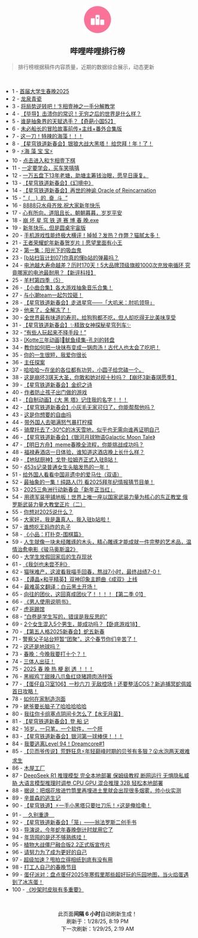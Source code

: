 <div align="center">
    <img src="./assets/icon_rank.png" alt="logo" />
    <h2>哔哩哔哩排行榜</h>
</div>

> 排行榜根据稿件内容质量，近期的数据综合展示，动态更新

<br />

<ul><li><span>1 - <a href=https://www.bilibili.com/BV1aBfZYuEe7 target=_blank>首届大学生春晚2025</a></span></li><li><span>2 - <a href=https://www.bilibili.com/BV1N8foYdEwG target=_blank>龙泉青瓷</a></span></li><li><span>3 - <a href=https://www.bilibili.com/BV1DZfRYZEEN target=_blank>将局势逆转吧！卞相壹神之一手分解教学</a></span></li><li><span>4 - <a href=https://www.bilibili.com/BV1gcfWYqEsf target=_blank>【毕导】击溃你的常识！无穷之后的世界是什么样？</a></span></li><li><span>5 - <a href=https://www.bilibili.com/BV1CgfHYQEda target=_blank>谁是抽象界的天赋选手？【奇葩小国52】</a></span></li><li><span>6 - <a href=https://www.bilibili.com/BV1bkfdYZEgu target=_blank>未必船长的冒险故事前传+主线+番外合集版</a></span></li><li><span>7 - <a href=https://www.bilibili.com/BV1acf5Y1Egj target=_blank>这一刀！特辣的海藻！！！</a></span></li><li><span>8 - <a href=https://www.bilibili.com/BV1wUfhYmEVU target=_blank>【星穹铁道新春会】银狼大战大黑塔！&nbsp;给您拜！年！了！</a></span></li><li><span>9 - <a href=https://www.bilibili.com/BV19sfJYeEEh target=_blank>⚡海&nbsp;藻&nbsp;宝&nbsp;宝⚡</a></span></li><li><span>10 - <a href=https://www.bilibili.com/BV1TsfRYHE5h target=_blank>点击进入和卞相壹下棋</a></span></li><li><span>11 - <a href=https://www.bilibili.com/BV18vFNesE1f target=_blank>一定要学会，买车笑嘻嘻</a></span></li><li><span>12 - <a href=https://www.bilibili.com/BV1FEfyY1E1Z target=_blank>一万五盘下13年老塘，助塘主筹钱治眼，愿早日康复。</a></span></li><li><span>13 - <a href=https://www.bilibili.com/BV1sKfhYjE5q target=_blank>【星穹铁道新春会】《幻境中》</a></span></li><li><span>14 - <a href=https://www.bilibili.com/BV1exfhYYEtw target=_blank>【星穹铁道新春会】再世的神谕&nbsp;Oracle&nbsp;of&nbsp;Reincarnation</a></span></li><li><span>15 - <a href=https://www.bilibili.com/BV1inf9YNEmj target=_blank>“&nbsp;&nbsp;(&nbsp;&nbsp;&nbsp;&nbsp;)&nbsp;&nbsp;的&nbsp;&nbsp;奋&nbsp;&nbsp;斗&nbsp;&nbsp;”</a></span></li><li><span>16 - <a href=https://www.bilibili.com/BV1kRf2YZEQL target=_blank>8888只水母齐放.祝大家新年快乐</a></span></li><li><span>17 - <a href=https://www.bilibili.com/BV1c9FNeGEYM target=_blank>心有所向，道阻且长，朝朝暮暮，岁岁平安</a></span></li><li><span>18 - <a href=https://www.bilibili.com/BV1eafWYLErq target=_blank>崩&nbsp;坏&nbsp;星&nbsp;穹&nbsp;铁&nbsp;道&nbsp;赛&nbsp;博&nbsp;春&nbsp;晚.exe</a></span></li><li><span>19 - <a href=https://www.bilibili.com/BV1NiffY8Eue target=_blank>新年快乐，但是圆桌宇宙版</a></span></li><li><span>20 - <a href=https://www.bilibili.com/BV1txfmYqEhi target=_blank>手机游戏性能终极大横评！掉帧？发热？作弊？猫腻太多！</a></span></li><li><span>21 - <a href=https://www.bilibili.com/BV1XWf6YREN5 target=_blank>王者荣耀蛇年新春贺岁片丨愿望里面有小王</a></span></li><li><span>22 - <a href=https://www.bilibili.com/BV1YafdYvEhV target=_blank>第一集：阳光下的吸血鬼</a></span></li><li><span>23 - <a href=https://www.bilibili.com/BV1UsfoYFERQ target=_blank>[b站扫盲计划07]你真的懂b站的弹幕吗？</a></span></li><li><span>24 - <a href=https://www.bilibili.com/BV1RRfsYEE2C target=_blank>电池越大寿命越差？历时170天！5大品牌顶级旗舰1000次充放电循环&nbsp;究竟哪家的电池最耐用？【新评科技】</a></span></li><li><span>25 - <a href=https://www.bilibili.com/BV1v7fLYXETB target=_blank>羊村第四季（5）</a></span></li><li><span>26 - <a href=https://www.bilibili.com/BV1NufWYwE5E target=_blank>【小曲合集】各大游戏抽象音乐合集！</a></span></li><li><span>27 - <a href=https://www.bilibili.com/BV1DcfZYeEXv target=_blank>与小潮team一起包饺砸！</a></span></li><li><span>28 - <a href=https://www.bilibili.com/BV1GgfaYYEzA target=_blank>【星穹铁道新春会】走进星穹——「大叽米：肘叽领导」</a></span></li><li><span>29 - <a href=https://www.bilibili.com/BV1cHfUYFEHE target=_blank>他来了，全解冻了！</a></span></li><li><span>30 - <a href=https://www.bilibili.com/BV1DVFPeSEFY target=_blank>全世界最有味道的寿司，给狗狗都不吃，但人却吃得无比美味享受</a></span></li><li><span>31 - <a href=https://www.bilibili.com/BV1kYfaY2EuA target=_blank>【星穹铁道新春会】✨精致女神探秘星穹列车✨</a></span></li><li><span>32 - <a href=https://www.bilibili.com/BV1RCfnYgE2N target=_blank>“有些人玩起来不择手段！”</a></span></li><li><span>33 - <a href=https://www.bilibili.com/BV1qHf9YeEWY target=_blank>[Kotte三年动画]🦑鱿鱼续集-孔刘的转盘</a></span></li><li><span>34 - <a href=https://www.bilibili.com/BV1ajfoYvE8M target=_blank>教你如何把一块抹布变成一锅肉汤！古代人也太会了吃吧！</a></span></li><li><span>35 - <a href=https://www.bilibili.com/BV1vxfdYzEop target=_blank>你的一生很短，我爱你很长</a></span></li><li><span>36 - <a href=https://www.bilibili.com/BV1rmf6YuEL7 target=_blank>主任探案</a></span></li><li><span>37 - <a href=https://www.bilibili.com/BV1AUFNe1E3i target=_blank>哈哈哈～在坐的各位都有功劳，小圆子给您磕一个。</a></span></li><li><span>38 - <a href=https://www.bilibili.com/BV1ZVf6YaEC4 target=_blank>这是崩坏3琪天大圣，你敢和她对视十秒吗？【崩坏3新春琪愿季】</a></span></li><li><span>39 - <a href=https://www.bilibili.com/BV1jJfhYqEdZ target=_blank>【星穹铁道新春会】金织之诗</a></span></li><li><span>40 - <a href=https://www.bilibili.com/BV1NrFAekExU target=_blank>作者防止孩子出门做的游戏</a></span></li><li><span>41 - <a href=https://www.bilibili.com/BV1fqfnY5ETN target=_blank>【自制动画】《大&nbsp;黑&nbsp;塔》记住我的名字！！！</a></span></li><li><span>42 - <a href=https://www.bilibili.com/BV1srfbYyEE4 target=_blank>【星穹铁道新春会】小灰毛无家可归了，你能帮帮他吗？</a></span></li><li><span>43 - <a href=https://www.bilibili.com/BV1KKfWYPErK target=_blank>这是你想要的自由吗</a></span></li><li><span>44 - <a href=https://www.bilibili.com/BV1rofdYEE2x target=_blank>带外国人去喝满怒气暴打柠檬</a></span></li><li><span>45 - <a href=https://www.bilibili.com/BV1HgFNerE66 target=_blank>骑摩托去了-30℃的冰天雪地，似乎也无需向谁再证明自己</a></span></li><li><span>46 - <a href=https://www.bilibili.com/BV1FzfpYQEZS target=_blank>【星穹铁道新春会】《银河月球物语Galactic&nbsp;Moon&nbsp;Tale》</a></span></li><li><span>47 - <a href=https://www.bilibili.com/BV1XefdYPEep target=_blank>【明日方舟】meme春晚全流程，你能挑战成功吗？</a></span></li><li><span>48 - <a href=https://www.bilibili.com/BV13SfrYoEp6 target=_blank>福禄寿酒店一日体验，谁知道这酒店晚上长什么样？</a></span></li><li><span>49 - <a href=https://www.bilibili.com/BV17vfzYbEQA target=_blank>【地狱厨神】戈登·拉姆齐正式入驻B站！</a></span></li><li><span>50 - <a href=https://www.bilibili.com/BV1JrfpYnE9z target=_blank>453s记录普通女生头脑发热的一年！</a></span></li><li><span>51 - <a href=https://www.bilibili.com/BV1ZSfBYFEQi target=_blank>给外国人看看中国非遗中的爱马仕（双语）</a></span></li><li><span>52 - <a href=https://www.bilibili.com/BV172ffYXEQA target=_blank>最抽象的一集！纯路人(?)&nbsp;看2025拜年纪情报猜节目单！</a></span></li><li><span>53 - <a href=https://www.bilibili.com/BV1q3fLYoEQr target=_blank>2025三角洲行动新春会「新年正当红」</a></span></li><li><span>54 - <a href=https://www.bilibili.com/BV1aVfoYqEB9 target=_blank>用德军装甲铺地板！世界上唯一座以国家武装力量为核心的东正教堂&nbsp;俄罗斯武装力量大教堂正片（二）</a></span></li><li><span>55 - <a href=https://www.bilibili.com/BV1o7f6YfEhN target=_blank>你想对2025说什么？</a></span></li><li><span>56 - <a href=https://www.bilibili.com/BV13JffY3EEK target=_blank>大家好，我是蛊真人，我入驻b站啦！</a></span></li><li><span>57 - <a href=https://www.bilibili.com/BV1U7FKeREfu target=_blank>谁想吃王妈炸的丸子</a></span></li><li><span>58 - <a href=https://www.bilibili.com/BV1jBfrYNEbr target=_blank>《小品：打扑克-围棋篇》</a></span></li><li><span>59 - <a href=https://www.bilibili.com/BV1usfVY3Eyu target=_blank>人生就像一块未经雕琢的木头，精心雕琢才能成就一件完整的艺术品，温情治愈电影《骏马奥斯温2》</a></span></li><li><span>60 - <a href=https://www.bilibili.com/BV1s1fHYZEV7 target=_blank>大学生放假回家后的生存现状</a></span></li><li><span>61 - <a href=https://www.bilibili.com/BV1VzfzYdERU target=_blank>《我剑也未尝不利》</a></span></li><li><span>62 - <a href=https://www.bilibili.com/BV1RXffYmEWS target=_blank>猫咪难产，这波看我喵手回春，熬战7小时，最终战绩7-0！</a></span></li><li><span>63 - <a href=https://www.bilibili.com/BV1vmf1YyEkb target=_blank>【谭晶×和平精英】双神印象主题曲《成双》上线</a></span></li><li><span>64 - <a href=https://www.bilibili.com/BV11yFNeEEDJ target=_blank>最难英文翻译：白云黑土开场！</a></span></li><li><span>65 - <a href=https://www.bilibili.com/BV1w6fsYfEVw target=_blank>向往的团伙，这回真成团伙了！！！！【第二季&nbsp;01】</a></span></li><li><span>66 - <a href=https://www.bilibili.com/BV1sPFNe1EZv target=_blank>《男人使用说明书》</a></span></li><li><span>67 - <a href=https://www.bilibili.com/BV17afzYhEfw target=_blank>虎哥踢馆</a></span></li><li><span>68 - <a href=https://www.bilibili.com/BV1ykf6YkEXo target=_blank>“白卷是学生写的，错误是我反思的”</a></span></li><li><span>69 - <a href=https://www.bilibili.com/BV1wQFNeCEnz target=_blank>2个女生混入5个男生，能成功吗？【卧底游戏18】</a></span></li><li><span>70 - <a href=https://www.bilibili.com/BV1xqfbY7Ex9 target=_blank>【第五人格2025新春会】蛇五新春</a></span></li><li><span>71 - <a href=https://www.bilibili.com/BV1X9foYuEyc target=_blank>警察父子站台短暂“团聚”，这个春节你们辛苦了！</a></span></li><li><span>72 - <a href=https://www.bilibili.com/BV13FfUY5EX1 target=_blank>这还是地球吗？</a></span></li><li><span>73 - <a href=https://www.bilibili.com/BV1X9foYuEfV target=_blank>春晚：今晚我要打十个？！</a></span></li><li><span>74 - <a href=https://www.bilibili.com/BV1HzfoYSEbo target=_blank>三体人出征！</a></span></li><li><span>75 - <a href=https://www.bilibili.com/BV1RmfpYLE8C target=_blank>2025&nbsp;春&nbsp;晚&nbsp;热&nbsp;梗&nbsp;剧&nbsp;透&nbsp;！！！</a></span></li><li><span>76 - <a href=https://www.bilibili.com/BV1YvfdYYEKf target=_blank>黑椒鸡丁甜辣八爪鱼红烧猪蹄肉汤拌饭</a></span></li><li><span>77 - <a href=https://www.bilibili.com/BV1PxfnYXEs3 target=_blank>【蛋仔自习室106】一秒六刀&nbsp;无敌控场！还要整活COS？新追捕冥蛇佩姬首日攻略！</a></span></li><li><span>78 - <a href=https://www.bilibili.com/BV1ozfEYNEeY target=_blank>如何在家制造泡面</a></span></li><li><span>79 - <a href=https://www.bilibili.com/BV1ZqfnY5EvP target=_blank>姥爷要长脑子了哈哈哈哈哈</a></span></li><li><span>80 - <a href=https://www.bilibili.com/BV1nGFNegEtt target=_blank>我往你卡组塞点阴间卡怎么了【水无月菌】</a></span></li><li><span>81 - <a href=https://www.bilibili.com/BV1VbfhYhEYg target=_blank>【星穹铁道新春会】登&nbsp;船&nbsp;记</a></span></li><li><span>82 - <a href=https://www.bilibili.com/BV1B5f7YYEFS target=_blank>16岁，一只笔，一个软件，一个肝</a></span></li><li><span>83 - <a href=https://www.bilibili.com/BV1Quf8YsEWT target=_blank>【星穹铁道新春会】银河第一球棒侠！！！</a></span></li><li><span>84 - <a href=https://www.bilibili.com/BV1UEFPejEcb target=_blank>我要逃离Level&nbsp;94！Dreamcore#1</a></span></li><li><span>85 - <a href=https://www.bilibili.com/BV1yPfHYdE6E target=_blank>【贝而爷传说】荒野狂息⚡年轻巅峰时期的贝爷有多狠？😮水泡两天艰难求生</a></span></li><li><span>86 - <a href=https://www.bilibili.com/BV1RKFKeAExo target=_blank>木屋工厂</a></span></li><li><span>87 - <a href=https://www.bilibili.com/BV1NGf2YtE8r target=_blank>DeepSeek&nbsp;R1&nbsp;推理模型&nbsp;完全本地部署&nbsp;保姆级教程&nbsp;断网运行&nbsp;无惧隐私威胁&nbsp;大语言模型推理时调参&nbsp;CPU&nbsp;GPU&nbsp;混合推理&nbsp;32B&nbsp;轻松本地部署</a></span></li><li><span>88 - <a href=https://www.bilibili.com/BV1KHfnYxEct target=_blank>据说：把烟花放进竹筒里再埋进土里就会出现很多烟雾，帅小伙实测</a></span></li><li><span>89 - <a href=https://www.bilibili.com/BV1LVfsY7ETJ target=_blank>辛普森的逃生记</a></span></li><li><span>90 - <a href=https://www.bilibili.com/BV13jfoYvE81 target=_blank>【星穹铁道】⚡一手小黑塔只要吐刀乐！⚡这是俺拾嘞！</a></span></li><li><span>91 - <a href=https://www.bilibili.com/BV1qxfdYzEAD target=_blank>＿久别重逢＿</a></span></li><li><span>92 - <a href=https://www.bilibili.com/BV1HmfbY6E4J target=_blank>【星穹铁道新春会】「笼」——翁法罗斯二创手书</a></span></li><li><span>93 - <a href=https://www.bilibili.com/BV1Saf6YJEfq target=_blank>导演说，今年蛇年春晚倒计时就用它了</a></span></li><li><span>94 - <a href=https://www.bilibili.com/BV15UfCYKEFo target=_blank>年货囤的是还不够熟练哇！</a></span></li><li><span>95 - <a href=https://www.bilibili.com/BV1ZEf9YiE2h target=_blank>植物大战僵尸融合版2.2正式版宣传片</a></span></li><li><span>96 - <a href=https://www.bilibili.com/BV11TfHY9EGG target=_blank>请努力为了成为更好的自己</a></span></li><li><span>97 - <a href=https://www.bilibili.com/BV11AFNejELT target=_blank>超级加速？甩拍立得相纸到底有没有用</a></span></li><li><span>98 - <a href=https://www.bilibili.com/BV1aefdYPEgo target=_blank>打工人自己的春晚节目</a></span></li><li><span>99 - <a href=https://www.bilibili.com/BV1aBfZYuETb target=_blank>蛋仔派对：盘点蛋仔2025年寒假里那些超好玩的乐园地图，当火焰蛋遇到了冰冻蛋！</a></span></li><li><span>100 - <a href=https://www.bilibili.com/BV1K8ffYeEEg target=_blank>《吵架时皮肤有多重要》</a></span></li></ul>

<br />

<p align=center>此页面<strong>间隔 6 小时</strong>自动刷新生成！<br>刷新于：1/28/25, 8:19 PM<br>下一次刷新：1/29/25, 2:19 AM</p>
